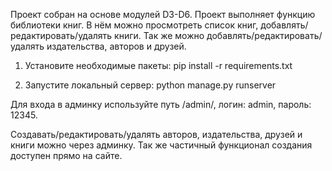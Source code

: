 Проект собран на основе модулей D3-D6. Проект выполняет функцию библиотеки книг. В нём можно просмотреть список книг, добавлять/редактировать/удалять книги. Так же можно добавлять/редактировать/удалять издательства, авторов и друзей.

1. Установите необходимые пакеты:
pip install -r requirements.txt

2. Запустите локальный сервер:
python manage.py runserver

Для входа в админку используйте путь /admin/, логин: admin, пароль: 12345.

Создавать/редактировать/удалять авторов, издательства, друзей и книги можно через админку.
Так же частичный функционал создания доступен прямо на сайте.